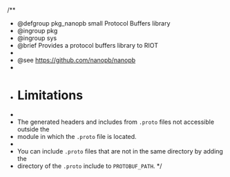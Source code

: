 /**
 * @defgroup pkg_nanopb small Protocol Buffers library
 * @ingroup  pkg
 * @ingroup  sys
 * @brief    Provides a protocol buffers library to RIOT
 *
 * @see      https://github.com/nanopb/nanopb
 *
 * # Limitations
 *
 * The generated headers and includes from `.proto` files not accessible outside the
 * module in which the `.proto` file is located.
 *
 * You can include `.proto` files that are not in the same directory by adding the
 * directory of the `.proto` include to `PROTOBUF_PATH`.
 */
